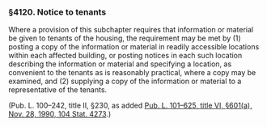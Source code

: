 ### §4120. Notice to tenants ###

Where a provision of this subchapter requires that information or material be given to tenants of the housing, the requirement may be met by (1) posting a copy of the information or material in readily accessible locations within each affected building, or posting notices in each such location describing the information or material and specifying a location, as convenient to the tenants as is reasonably practical, where a copy may be examined, and (2) supplying a copy of the information or material to a representative of the tenants.

(Pub. L. 100–242, title II, §230, as added [Pub. L. 101–625, title VI, §601(a), Nov. 28, 1990, 104 Stat. 4273](/statviewer.htm?volume=104&page=4273).)